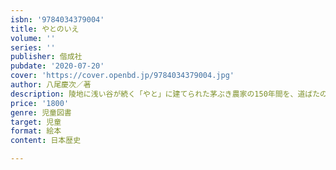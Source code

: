 ```yaml
---
isbn: '9784034379004'
title: やとのいえ
volume: ''
series: ''
publisher: 偕成社
pubdate: '2020-07-20'
cover: 'https://cover.openbd.jp/9784034379004.jpg'
author: 八尾慶次／著
description: 陵地に浅い谷が続く「やと」に建てられた茅ぶき農家の150年間を、道ばたの十六らかんさんと一緒に定点観測で見ていきます。
price: '1800'
genre: 児童図書
target: 児童
format: 絵本
content: 日本歴史

---
```

